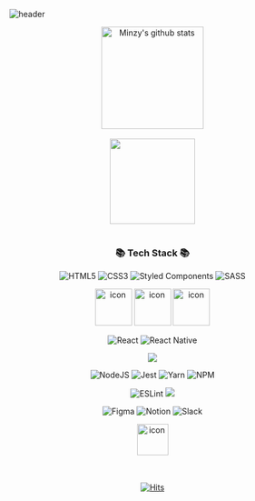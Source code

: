 ![header](https://capsule-render.vercel.app/api?type=waving&color=gradient&height=180&section=header&text=Welcome%20to%20Minzy's%20GitHub🌱&fontSize=50)

<div align=center>

<a href="https://github.com/mywhzy"><img align="center" style="height:180px" src="https://github-readme-stats.vercel.app/api?username=mywhzy&show_icons=true&rank_icon=github&count_private=true&theme=buefy&hide_border=true" alt="Minzy's github stats" /></a>
<br/><br/>
<a href="https://github.com/mywhzy"><img align="center" style="height:150px" src="https://github-readme-stats.vercel.app/api/top-langs/?username=mywhzy&layout=compact&theme=buefy&hide_border=true" /></a>
<br/><br/>
  
### 📚 Tech Stack 📚
![HTML5](https://img.shields.io/badge/html5-%23E34F26.svg?style=for-the-badge&logo=html5&logoColor=white)
![CSS3](https://img.shields.io/badge/css3-%231572B6.svg?style=for-the-badge&logo=css3&logoColor=white)
![Styled Components](https://img.shields.io/badge/styled--components-DB7093?style=for-the-badge&logo=styled-components&logoColor=white)
![SASS](https://img.shields.io/badge/SASS-hotpink.svg?style=for-the-badge&logo=SASS&logoColor=white)

  <img src="https://techstack-generator.vercel.app/js-icon.svg" alt="icon" width="65" height="65" />
  <img src="https://techstack-generator.vercel.app/ts-icon.svg" alt="icon" width="65" height="65" />
  <img src="https://techstack-generator.vercel.app/react-icon.svg" alt="icon" width="65" height="65" />

![React](https://img.shields.io/badge/react-%2320232a.svg?style=for-the-badge&logo=react&logoColor=%2361DAFB)
![React Native](https://img.shields.io/badge/react_native-%2320232a.svg?style=for-the-badge&logo=react&logoColor=%2361DAFB)

<img src="https://img.shields.io/badge/recoil-3578E5?style=for-the-badge&logo=recoil&logoColor=white">

![NodeJS](https://img.shields.io/badge/node.js-6DA55F?style=for-the-badge&logo=node.js&logoColor=white)
![Jest](https://img.shields.io/badge/-jest-%23C21325?style=for-the-badge&logo=jest&logoColor=white)
![Yarn](https://img.shields.io/badge/yarn-%232C8EBB.svg?style=for-the-badge&logo=yarn&logoColor=white)
![NPM](https://img.shields.io/badge/NPM-%23CB3837.svg?style=for-the-badge&logo=npm&logoColor=white)

![ESLint](https://img.shields.io/badge/ESLint-4B3263?style=for-the-badge&logo=eslint&logoColor=white)
<img src="https://img.shields.io/badge/prettier-F7B93E?style=for-the-badge&logo=prettier&logoColor=white"> 

![Figma](https://img.shields.io/badge/figma-%23F24E1E.svg?style=for-the-badge&logo=figma&logoColor=white)
![Notion](https://img.shields.io/badge/Notion-%23000000.svg?style=for-the-badge&logo=notion&logoColor=white)
![Slack](https://img.shields.io/badge/Slack-4A154B?style=for-the-badge&logo=slack&logoColor=white)

<img src="https://techstack-generator.vercel.app/github-icon.svg" alt="icon" width="55" height="55" />

<br/><br/>
[![Hits](https://hits.seeyoufarm.com/api/count/incr/badge.svg?url=https%3A%2F%2Fgithub.com%2Fmywhzy%2Fhit-counter&count_bg=%236C84E7&title_bg=%239AB6EF&icon=&icon_color=%23E7E7E7&title=hits&edge_flat=false)]((https://github.com/mywhzy))

</div>

<!--
**mywhzy/mywhzy** is a ✨ _special_ ✨ repository because its `README.md` (this file) appears on your GitHub profile.

Here are some ideas to get you started:

- 🔭 I’m currently working on ...
- 🌱 I’m currently learning ...
- 👯 I’m looking to collaborate on ...
- 🤔 I’m looking for help with ...
- 💬 Ask me about ...
- 📫 How to reach me: ...
- 😄 Pronouns: ...
- ⚡ Fun fact: ...
-->
